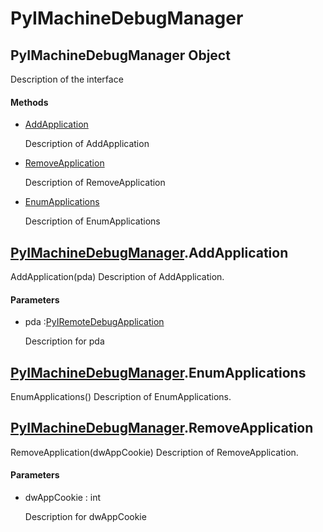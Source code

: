 # PyIMachineDebugManager

## PyIMachineDebugManager Object



Description of the interface

#### Methods


  - [AddApplication](PyIMachineDebugManager.md#pyimachinedebugmanageraddapplication)

    Description of AddApplication&nbsp;

  - [RemoveApplication](PyIMachineDebugManager.md#pyimachinedebugmanagerremoveapplication)

    Description of RemoveApplication&nbsp;

  - [EnumApplications](PyIMachineDebugManager.md#pyimachinedebugmanagerenumapplications)

    Description of EnumApplications&nbsp;

## [PyIMachineDebugManager](#pyimachinedebugmanager)\.AddApplication

AddApplication\(pda\)
Description of AddApplication\.

#### Parameters


  - pda :[PyIRemoteDebugApplication](#pyiremotedebugapplication)

    Description for pda

## [PyIMachineDebugManager](#pyimachinedebugmanager)\.EnumApplications

EnumApplications\(\)
Description of EnumApplications\.

## [PyIMachineDebugManager](#pyimachinedebugmanager)\.RemoveApplication

RemoveApplication\(dwAppCookie\)
Description of RemoveApplication\.

#### Parameters


  - dwAppCookie : int

    Description for dwAppCookie
